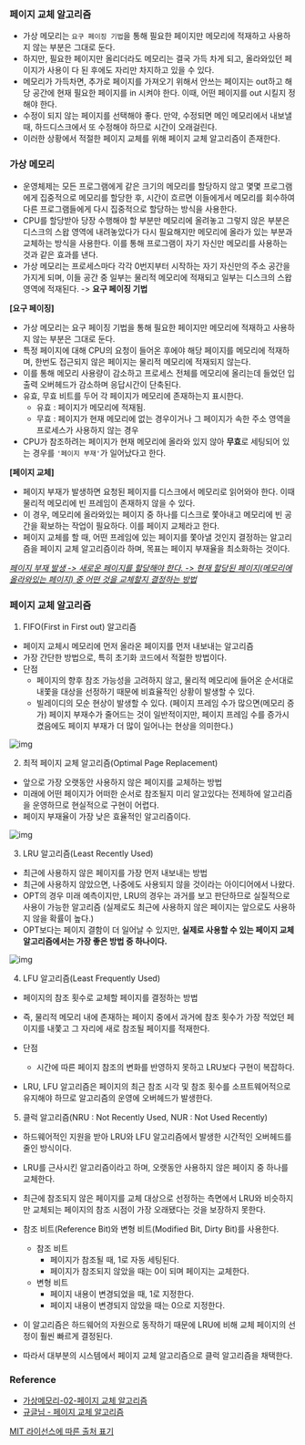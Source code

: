 ### 페이지 교체 알고리즘



- 가상 메모리는 `요구 페이징 기법`을 통해 필요한 페이지만 메모리에 적재하고 사용하지 않는 부분은 그대로 둔다.
- 하지만, 필요한 페이지만 올리더라도 메모리는 결국 가득 차게 되고, 올라와있던 페이지가 사용이 다 된 후에도 자리만 차지하고 있을 수 있다.
- 메모리가 가득차면, 추가로 페이지를 가져오기 위해서 안쓰는 페이지는 out하고 해당 공간에 현재 필요한 페이지를 in 시켜야 한다. 이때, 어떤 페이지를 out 시킬지 정해야 한다. 
- 수정이 되지 않는 페이지를 선택해야 좋다. 만약, 수정되면 메인 메모리에서 내보낼 때, 하드디스크에서 또 수정해야 하므로 시간이 오래걸린다.
- 이러한 상황에서 적절한 페이지 교체를 위해 페이지 교체 알고리즘이 존재한다.



### 가상 메모리

- 운영체제는 모든 프로그램에게 같은 크기의 메모리를 할당하지 않고 몇몇 프로그램에게 집중적으로 메모리를 할당한 후, 시간이 흐르면 이들에게서 메모리를 회수하여 다른 프로그램들에게 다시 집중적으로 할당하는 방식을 사용한다.
- CPU를 할당받아 당장 수행해야 할 부분만 메모리에 올려놓고 그렇지 않은 부분은 디스크의 스왑 영역에 내려놓았다가 다시 필요해지만 메모리에 올라가 있는 부분과 교체하는 방식을 사용한다. 이를 통해 프로그램이 자기 자신만 메모리를 사용하는 것과 같은 효과를 낸다.
- 가상 메모리는 프로세스마다 각각 0번지부터 시작하는 자기 자신만의 주소 공간을 가지게 되며, 이들 공간 중 일부는 물리적 메모리에 적재되고 일부는 디스크의 스왑 영역에 적재된다. -> **요구 페이징 기법**



**[요구 페이징]**

- 가상 메모리는 요구 페이징 기법을 통해 필요한 페이지만 메모리에 적재하고 사용하지 않는 부분은 그대로 둔다.
- 특정 페이지에 대해 CPU의 요청이 들어온 후에야 해당 페이지를 메모리에 적재하며, 한번도 접근되지 않은 페이지는 물리적 메모리에 적재되지 않는다.
- 이를 통해 메모리 사용량이 감소하고 프로세스 전체를 메모리에 올리는데 들었던 입출력 오버헤드가 감소하며 응답시간이 단축된다.
- 유효, 무효 비트를 두어 각 페이지가 메모리에 존재하는지 표시한다.
  - 유효 : 페이지가 메모리에 적재됨.
  - 무효 : 페이지가 현재 메모리에 없는 경우이거나 그 페이지가 속한 주소 영역을 프로세스가 사용하지 않는 경우
- CPU가 참조하려는 페이지가 현재 메모리에 올라와 있지 않아 **무효**로 세팅되어 있는 경우를 `'페이지 부재'`가 일어났다고 한다.



**[페이지 교체]**

- 페이지 부재가 발생하면 요청된 페이지를 디스크에서 메모리로 읽어와야 한다. 이때 물리적 메모리에 빈 프레임이 존재하지 않을 수 있다.
- 이 경우, 메모리에 올라와있는 페이지 중 하나를 디스크로 쫓아내고 메모리에 빈 공간을 확보하는 작업이 필요하다. 이를 페이지 교체라고 한다.
- 페이지 교체를 할 때, 어떤 프레임에 있는 페이지를 쫓아낼 것인지 결정하는 알고리즘을 페이지 교체 알고리즘이라 하며, 목표는 페이지 부재율을 최소화하는 것이다. 

<u>*페이지 부재 발생 -> 새로운 페이지를 할당해야 한다. -> 현재 할당된 페이지(메모리에 올라와있는 페이지) 중 어떤 것을 교체할지 결정하는 방법*</u>



### 페이지 교체 알고리즘

1) FIFO(First in First out) 알고리즘

- 페이지 교체시 메모리에 먼저 올라온 페이지를 먼저 내보내는 알고리즘
- 가장 간단한 방법으로, 특히 초기화 코드에서 적절한 방법이다. 
- 단점
  - 페이지의 향후 참조 가능성을 고려하지 않고, 물리적 메모리에 들어온 순서대로 내쫓을 대상을 선정하기 때문에 비효율적인 상황이 발생할 수 있다.
  - 빌레이디의 모순 현상이 발생할 수 있다. (페이지 프레임 수가 많으면(메모리 증가) 페이지 부재수가 줄어드는 것이 일반적이지만, 페이지 프레임 수를 증가시켰음에도 페이지 부재가 더 많이 일어나는 현상을 의미한다.)

![img](https://camo.githubusercontent.com/250c0a33495ccda3dcaaa1c2b4d79ec22bf07da3/68747470733a2f2f696d67312e6461756d63646e2e6e65742f7468756d622f523132383078302f3f73636f64653d6d746973746f727926666e616d653d68747470732533412532462532466b2e6b616b616f63646e2e6e6574253246646e253246565143474b253246627471754a7571526b79532532464c62334e6777486b427665303859685a704c6b713331253246696d672e706e67)



2) 최적 페이지 교체 알고리즘(Optimal Page Replacement)

- 앞으로 가장 오랫동안 사용하지 않은 페이지를 교체하는 방법
- 미래에 어떤 페이지가 어떠한 순서로 참조될지 미리 알고있다는 전제하에 알고리즘을 운영하므로 현실적으로 구현이 어렵다.
- 페이지 부재율이 가장 낮은 효율적인 알고리즘이다.

![img](https://t1.daumcdn.net/cfile/tistory/265B26335916A03F39)



3) LRU 알고리즘(Least Recently Used)

- 최근에 사용하지 않은 페이지를 가장 먼저 내보내는 방법
- 최근에 사용하지 않았으면, 나중에도 사용되지 않을 것이라는 아이디어에서 나왔다.
- OPT의 경우 미래 예측이지만, LRU의 경우는 과거를 보고 판단하므로 실질적으로 사용이 가능한 알고리즘 (실제로도 최근에 사용하지 않은 페이지는 앞으로도 사용하지 않을 확률이 높다.)
- OPT보다는 페이지 결함이 더 일어날 수 있지만, **실제로 사용할 수 있는 페이지 교체 알고리즘에서는 가장 좋은 방법 중 하나이다.**

![img](https://camo.githubusercontent.com/3da1359d56b8c12c4da96d937554b8375d0cac1f/68747470733a2f2f696d67312e6461756d63646e2e6e65742f7468756d622f523132383078302f3f73636f64653d6d746973746f727926666e616d653d68747470732533412532462532466b2e6b616b616f63646e2e6e6574253246646e2532466e43676333253246627471754757395655726d25324678544b6e564b504f56517553586d4175526568537731253246696d672e706e67)



4) LFU 알고리즘(Least Frequently Used) 

- 페이지의 참조 횟수로 교체할 페이지를 결정하는 방법
- 즉, 물리적 메모리 내에 존재하는 페이지 중에서 과거에 참조 횟수가 가장 적었던 페이지를 내쫓고 그 자리에 새로 참조될 페이지를 적재한다.
- 단점
  - 시간에 따른 페이지 참조의 변화를 반영하지 못하고 LRU보다 구현이 복잡하다.

- LRU, LFU 알고리즘은 페이지의 최근 참조 시각 및 참조 횟수를 소프트웨어적으로 유지해야 하므로 알고리즘의 운영에 오버헤드가 발생한다.

5) 클럭 알고리즘(NRU : Not Recently Used, NUR : Not Used Recently)

- 하드웨어적인 지원을 받아 LRU와 LFU 알고리즘에서 발생한 시간적인 오버헤드를 줄인 방식이다.
- LRU를 근사시킨 알고리즘이라고 하며, 오랫동안 사용하지 않은 페이지 중 하나를 교체한다.
- 최근에 참조되지 않은 페이지를 교체 대상으로 선정하는 측면에서 LRU와 비슷하지만 교체되는 페이지의 참조 시점이 가장 오래됐다는 것을 보장하지 못한다.
- 참조 비트(Reference Bit)와 변형 비트(Modified Bit, Dirty Bit)를 사용한다.
  - 참조 비트
    - 페이지가 참조될 때, 1로 자동 세팅된다. 
    - 페이지가 참조되지 않았을 때는 0이 되며 페이지는 교체한다.
  - 변형 비트
    - 페이지 내용이 변경되었을 때, 1로 지정한다.
    - 페이지 내용이 변경되지 않았을 때는 0으로 지정한다.

- 이 알고리즘은 하드웨어의 자원으로 동작하기 때문에 LRU에 비해 교체 페이지의 선정이 훨씬 빠르게 결정된다.
- 따라서 대부분의 시스템에서 페이지 교체 알고리즘으로 클럭 알고리즘을 채택한다.



### Reference

- [가상메모리-02-페이지 교체 알고리즘](https://eunhyejung.github.io/os/2018/07/24/operatingsystem-study15.html)
- [규글님 - 페이지 교체 알고리즘](https://github.com/gyoogle/tech-interview-for-developer/blob/master/Computer%20Science/Operation%20System/Page%20Replacement%20Algorithm.md)

[MIT 라이선스에 따른 출처 표기](https://github.com/WooVictory/Ready-For-Tech-Interview)
